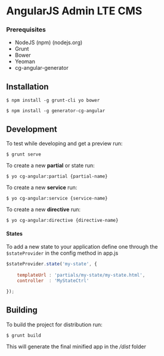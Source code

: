 # AngularJS Admin LTE CMS

### Prerequisites

* NodeJS (npm) (nodejs.org)
* Grunt
* Bower
* Yeoman
* cg-angular-generator

## Installation

```$ npm install -g grunt-cli yo bower```

```$ npm install -g generator-cg-angular```

## Development

To test while developing and get a preview run:

```$ grunt serve```

To create a new **partial** or state run:

```$ yo cg-angular:partial {partial-name}```

To create a new **service** run:

```$ yo cg-angular:service {service-name}```

To create a new **directive** run:

```$ yo cg-angular:directive {directive-name}```

#### States

To add a new state to your application define one through the ```$stateProvider``` in the config method in app.js

```javascript
$stateProvider.state('my-state', {
	
	templateUrl	: 'partials/my-state/my-state.html',
	controller	: 'MyStateCtrl'

});
```

## Building

To build the project for distribution run:

```$ grunt build```

This will generate the final minified app in the */dist* folder












